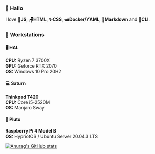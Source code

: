 ### 🐸 Hallo

I love 🧙**JS**, **🪑HTML**, **✨CSS**, **🛥️Docker/YAML**, **🌠Markdown** and **🔮CLI**.

### 🍈 Workstations

#### 🖥️ HAL

**CPU:** Ryzen 7 3700X\
**GPU:** Geforce RTX 2070\
**OS:** Windows 10 Pro 20H2

#### 💻 Saturn

**Thinkpad T420**\
**CPU:** Core i5-2520M\
**OS:** Manjaro Sway

#### 🐁 Pluto

**Raspberry Pi 4 Model B**\
**OS:** HypriotOS / Ubuntu Server 20.04.3 LTS

[![Anurag's GitHub stats](https://github-readme-stats.vercel.app/api?username=ebears&hide=stars,prs&count_private=true&show_icons=true&theme=material-palenight)](https://github.com/anuraghazra/github-readme-stats)
